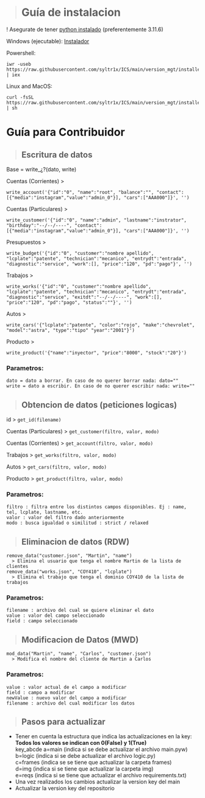 > # **Guía de instalacion**
! Asegurate de tener [python instalado](https://www.python.org/ftp/python/3.11.6/python-3.11.6-amd64.exe) (preferentemente 3.11.6)

Windows (ejecutable):
[Instalador](https://raw.githubusercontent.com/syltr1x/ICS/main/version_mgt/installer.exe)

Powershell:
```
iwr -useb https://raw.githubusercontent.com/syltr1x/ICS/main/version_mgt/installer.ps1 | iex
```
Linux and MacOS:
```
curl -fsSL https://raw.githubusercontent.com/syltr1x/ICS/main/version_mgt/installer.sh | sh
```
# **Guía para Contribuidor**
> ## **Escritura de datos**
Base = write_¿?(dato, write)

Cuentas (Corrientes) > 
```
write_account('{"id":"0", "name":"root", "balance":"", "contact":[{"media":"instagram","value":"admin_0"}], "cars":["AAA000"]}', '')
```
Cuentas (Particulares) > 
```
write_customer('{"id":"0", "name":"admin", "lastname":"instrator", "birthday":"--/--/----", "contact":[{"media":"instagram","value":"admin_0"}], "cars":["AAA000"]}', '')
```
Presupuestos > 
```
write_budget('{"id":"0", "customer":"nombre apellido", "lcplate":"patente", "technician":"mecanico", "entrydt":"entrada", "diagnostic":"service", "work":[], "price":"120", "pd":"pago"}', '')
```
Trabajos > 
```
write_works('{"id":"0", "customer":"nombre apellido", "lcplate":"patente", "technician":"mecanico", "entrydt":"entrada", "diagnostic":"service", "exitdt":"--/--/----", "work":[], "price":"120", "pd":"pago", "status":""}', '')
```
Autos > 
```
write_cars('{"lcplate":"patente", "color":"rojo", "make":"chevrolet", "model":"astra", "type":"tipo" "year":"2001"}')
```
Producto > 
```
write_product('{"name":"inyector", "price":"8000", "stock":"20"}')
```
### Parametros:
```
dato = dato a borrar. En caso de no querer borrar nada: dato=""
write = dato a escribir. En caso de no querer escribir nada: write=""
```
> ## **Obtencion de datos (peticiones logicas)**

id > ```get_id(filename)```

Cuentas (Particulares) > ```get_customer(filtro, valor, modo)```

Cuentas (Corrientes) > ```get_account(filtro, valor, modo)```

Trabajos > ```get_works(filtro, valor, modo)```

Autos > ```get_cars(filtro, valor, modo)```

Producto > ```get_product(filtro, valor, modo)```

### Parametros:
```
filtro : filtra entre los distintos campos disponibles. Ej : name, tel, lcplate, lastname, etc.
valor : valor del filtro dado anteriormente
modo : busca igualdad o similitud : strict / relaxed
```
> ## **Eliminacion de datos (RDW)**
```
remove_data("customer.json", "Martin", "name") 
  > Elimina el usuario que tenga el nombre Martin de la lista de clientes
remove_data("works.json", "COY410", "lcplate")
  > Elimina el trabajo que tenga el dominio COY410 de la lista de trabajos
```
### Parametros:
```
filename : archivo del cual se quiere eliminar el dato
value : valor del campo seleccionado
field : campo seleccionado
```
> ## **Modificacion de Datos (MWD)**
```
mod_data("Martin", "name", "Carlos", "customer.json")
  > Modifica el nombre del cliente de Martin a Carlos
```
### Parametros:
```
value : valor actual de el campo a modificar
field : campo a modificar
newValue : nuevo valor del campo a modificar
filename : archivo del cual modificar los datos
```

> ## **Pasos para actualizar**<br>
* Tener en cuenta la estructura que indica las actualizaciones en la key:<br>
**Todos los valores se indican con 0(False) y 1(True)**<br>
key_abcde
a=main (indica si se debe actualizar el archivo main.pyw)<br>
b=logic (indica si se debe actualizar el archivo logic.py)<br>
c=frames (indica se se tiene que actualizar la carpeta frames)<br>
d=img (indica si se tiene que actualizar la carpeta img)<br>
e=reqs (indica si se tiene que actualizar el archivo requirements.txt)<br>
* Una vez realizados los cambios actualizar la version key del main<br>
* Actualizar la version key del repositorio
